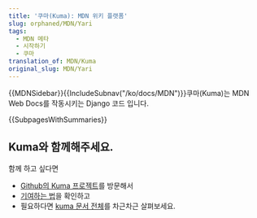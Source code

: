 ```yaml
---
title: '쿠마(Kuma): MDN 위키 플랫폼'
slug: orphaned/MDN/Yari
tags:
  - MDN 메타
  - 시작하기
  - 쿠마
translation_of: MDN/Kuma
original_slug: MDN/Yari
---
```


{{MDNSidebar}}{{IncludeSubnav("/ko/docs/MDN")}}쿠마(Kuma)는 MDN Web Docs를 작동시키는 Django 코드 입니다.

{{SubpagesWithSummaries}}

## Kuma와 함께해주세요.

함께 하고 싶다면

- [Github의 Kuma 프로젝트](https://github.com/mozilla/kuma)를 방문해서
- [기여하는 법](https://github.com/mozilla/kuma/blob/master/CONTRIBUTING.md)을 확인하고
- 필요하다면 [kuma 문서 전체](http://kuma.readthedocs.org/en/latest/)를 차근차근 살펴보세요.
